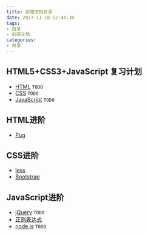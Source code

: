```yaml
---
title: 前端文档目录
date: 2017-11-18 12:44:30
tags:
- 目录
- 前端文档
categories:
- 目录
---
```


## HTML5+CSS3+JavaScript 复习计划

- [HTML][HTML] ``TODO``
- [CSS][CSS] ``TODO``
- [JavaScript][JavaScript] ``TODO``

## HTML进阶

- [Pug][Pug]

## CSS进阶

- [less][Less]
- [Bootstrap][Bootstrap]

## JavaScript进阶

- [jQuery][jQuery] ``TODO``
- [正则表达式][Reg]
- [node.js][node.js] ``TODO``



[HTML]: <#> ()

[CSS]: <#> ()

[JavaScript]: <#> ()

[Pug]: <http://floatsyi.com/2017/11/08/Pug%E8%AF%AD%E6%B3%95%E4%B8%80%E8%A7%88/> (Pug)

[Less]: <http://floatsyi.com/2017/11/13/less%E8%AF%AD%E6%B3%95%E4%B8%80%E8%A7%88/> (Less)

[Bootstrap]: <http://floatsyi.com/2017/11/11/Bootstrap%E8%AF%AD%E6%B3%95%E4%B8%80%E8%A7%88/> (Bootstrap)

[jQuery]: <#> ()

[Reg]: <http://floatsyi.com/2017/10/31/%E6%AD%A3%E5%88%99%E8%A1%A8%E8%BE%BE%E5%BC%8F%E8%AF%AD%E6%B3%95%E4%B8%80%E8%A7%88/> (Reg)

[node.js]: <#> ()
